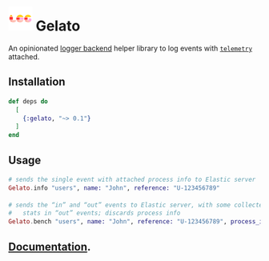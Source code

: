 # ![Gelato](/stuff/logo-48x48.png?raw=true) Gelato

An opinionated [logger backend](https://hexdocs.pm/logger/Logger.html#module-backends) helper library to log events with [`telemetry`](https://hexdocs.pm/telemetry) attached.

## Installation

```elixir
def deps do
  [
    {:gelato, "~> 0.1"}
  ]
end
```

## Usage

```elixir
# sends the single event with attached process info to Elastic server
Gelato.info "users", name: "John", reference: "U-123456789"

# sends the “in” and “out” events to Elastic server, with some collected
#   stats in “out” events; discards process info
Gelato.bench "users", name: "John", reference: "U-123456789", process_info: "N/A"
```

## [Documentation](https://hexdocs.pm/gelato).

